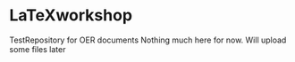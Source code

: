 # LaTeXworkshop
TestRepository for OER documents
Nothing much here for now. Will upload some files later

